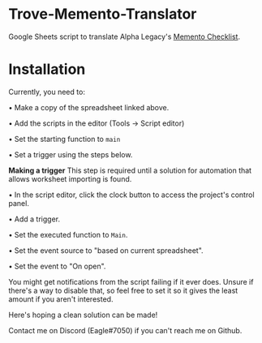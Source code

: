 # Trove-Memento-Translator

Google Sheets script to translate Alpha Legacy's [Memento Checklist](https://docs.google.com/spreadsheets/d/1ymlTA_4QCFFiM7im2lOlgPT6ISKisSsoXCa0SZrbvoQ/edit#gid=1365838150).

# Installation

Currently, you need to:

• Make a copy of the spreadsheet linked above.

• Add the scripts in the editor (Tools -> Script editor)

• Set the starting function to `main`

• Set a trigger using the steps below.

**Making a trigger**
This step is required until a solution for automation that allows worksheet importing is found.

• In the script editor, click the clock button to access the project's control panel.

• Add a trigger.

• Set the executed function to `Main`.

• Set the event source to "based on current spreadsheet".

• Set the event to "On open".

You might get notifications from the script failing if it ever does. Unsure if there's a way to disable that, so feel free to set it so it gives the least amount if you aren't interested.

Here's hoping a clean solution can be made!

Contact me on Discord (Eagle#7050) if you can't reach me on Github.
